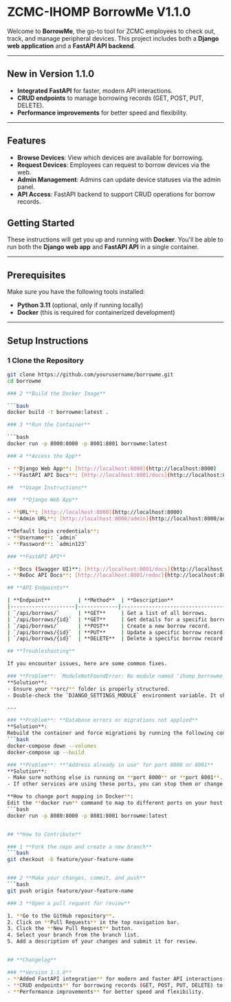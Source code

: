 # **ZCMC-IHOMP BorrowMe V1.1.0**

Welcome to **BorrowMe**, the go-to tool for ZCMC employees to check out, track, and manage peripheral devices. This project includes both a **Django web application** and a **FastAPI API backend**.

---

##  **New in Version 1.1.0**
-  **Integrated FastAPI** for faster, modern API interactions.
-  **CRUD endpoints** to manage borrowing records (GET, POST, PUT, DELETE).
-  **Performance improvements** for better speed and flexibility.

---

##  **Features**
- **Browse Devices**: View which devices are available for borrowing.
- **Request Devices**: Employees can request to borrow devices via the web.
- **Admin Management**: Admins can update device statuses via the admin panel.
- **API Access**: FastAPI backend to support CRUD operations for borrow records.
##  **Getting Started**
These instructions will get you up and running with **Docker**. You'll be able to run both the **Django web app** and **FastAPI API** in a single container.

---

##  **Prerequisites**
Make sure you have the following tools installed:

-  **Python 3.11** (optional, only if running locally)  
-  **Docker** (this is required for containerized development)  

---

##  **Setup Instructions**

### 1 **Clone the Repository**
```bash
git clone https://github.com/yourusername/borrowme.git
cd borrowme

### 2 **Build the Docker Image**

```bash
docker build -t borrowme:latest .

### 3 **Run the Container**

```bash
docker run -p 8000:8000 -p 8001:8001 borrowme:latest

### 4 **Access the App**

- **Django Web App**: [http://localhost:8000](http://localhost:8000)  
- **FastAPI API Docs**: [http://localhost:8001/docs](http://localhost:8001/docs)

##  **Usage Instructions**

###  **Django Web App**

- **URL**: [http://localhost:8000](http://localhost:8000)  
- **Admin URL**: [http://localhost:8000/admin](http://localhost:8000/admin)  

**Default login credentials**:  
- **Username**: `admin`  
- **Password**: `admin123`

### **FastAPI API**

- **Docs (Swagger UI)**: [http://localhost:8001/docs](http://localhost:8001/docs)  
- **ReDoc API Docs**: [http://localhost:8001/redoc](http://localhost:8001/redoc)

## **API Endpoints**

| **Endpoint**         | **Method**  | **Description**                     |
|---------------------|-------------|-------------------------------------|
| `/api/borrows/`      | **GET**     | Get a list of all borrows.           |
| `/api/borrows/{id}`  | **GET**     | Get details for a specific borrow.   |
| `/api/borrows/`      | **POST**    | Create a new borrow record.          |
| `/api/borrows/{id}`  | **PUT**     | Update a specific borrow record.     |
| `/api/borrows/{id}`  | **DELETE**  | Delete a specific borrow record.     |

## **Troubleshooting**

If you encounter issues, here are some common fixes.

### **Problem**: `ModuleNotFoundError: No module named 'ihomp_borrowme_project'`
**Solution**:  
- Ensure your **src/** folder is properly structured.  
- Double-check the `DJANGO_SETTINGS_MODULE` environment variable. It should point to **ihomp_borrowme_project.settings**.  

---

### **Problem**: **Database errors or migrations not applied**
**Solution**:  
Rebuild the container and force migrations by running the following commands:  
```bash
docker-compose down --volumes
docker-compose up --build

### **Problem**: **"Address already in use" for port 8000 or 8001**
**Solution**:  
- Make sure nothing else is running on **port 8000** or **port 8001**.  
- If other services are using these ports, you can stop them or change the port mappings in Docker.  

**How to change port mapping in Docker**:  
Edit the **docker run** command to map to different ports on your host machine.  
```bash
docker run -p 8080:8000 -p 8081:8001 borrowme:latest


## **How to Contribute**

### 1 **Fork the repo and create a new branch**
```bash
git checkout -b feature/your-feature-name


### 2 **Make your changes, commit, and push**
```bash
git push origin feature/your-feature-name

### 3 **Open a pull request for review**

1. **Go to the GitHub repository**.  
2. Click on **Pull Requests** in the top navigation bar.  
3. Click the **New Pull Request** button.  
4. Select your branch from the branch list.  
5. Add a description of your changes and submit it for review.  


## **Changelog**

### **Version 1.1.0**
- **Added FastAPI integration** for modern and faster API interactions.  
- **CRUD endpoints** for borrowing records (GET, POST, PUT, DELETE) to manage borrowing records efficiently.  
- **Performance improvements** for better speed and flexibility.  
